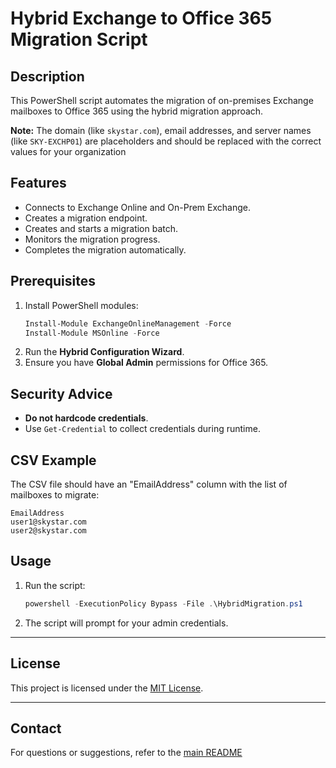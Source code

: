 # Hybrid Exchange to Office 365 Migration Script

## **Description**
This PowerShell script automates the migration of on-premises Exchange mailboxes to Office 365 using the hybrid migration approach.

**Note:** The domain (like `skystar.com`), email addresses, and server names (like `SKY-EXCHP01`) are placeholders and should be replaced with the correct values for your organization

## **Features**
- Connects to Exchange Online and On-Prem Exchange.
- Creates a migration endpoint.
- Creates and starts a migration batch.
- Monitors the migration progress.
- Completes the migration automatically.

## **Prerequisites**
1. Install PowerShell modules:
   ```powershell
   Install-Module ExchangeOnlineManagement -Force
   Install-Module MSOnline -Force
   ```
2. Run the **Hybrid Configuration Wizard**.
3. Ensure you have **Global Admin** permissions for Office 365.

## **Security Advice**
- **Do not hardcode credentials**.
- Use `Get-Credential` to collect credentials during runtime.

## **CSV Example**
The CSV file should have an "EmailAddress" column with the list of mailboxes to migrate:
```
EmailAddress
user1@skystar.com
user2@skystar.com
```

## **Usage**
1. Run the script:
   ```powershell
   powershell -ExecutionPolicy Bypass -File .\HybridMigration.ps1
   ```

2. The script will prompt for your admin credentials.

---

## **License**
This project is licensed under the [MIT License](https://github.com/Abyloon/Powershell-Scripts/blob/main/LICENSE.md).

---

## **Contact**
For questions or suggestions, refer to the [main README](https://github.com/Abyloon/O365-Automation-and-AD-Management-Tools/blob/main/README.md)